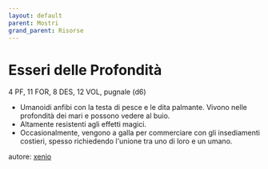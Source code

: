 ```yaml
---
layout: default
parent: Mostri
grand_parent: Risorse 
--- 
```


# Esseri delle Profondità
4 PF, 11 FOR, 8 DES, 12 VOL, pugnale (d6)
- Umanoidi anfibi con la testa di pesce e le dita palmante. Vivono nelle profondità dei mari e possono vedere al buio.  
- Altamente resistenti agli effetti magici.
- Occasionalmente, vengono a galla per commerciare con gli insediamenti costieri, spesso richiedendo l'unione tra uno di loro e un umano.

autore: [xenio](https://xenioinabottle.blogspot.com) 
